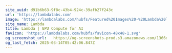 ```yaml
---
site_uuid: d91b6b63-9f8c-43b4-924c-39afb27f243c
url: 'https://lambdalabs.com'
image: 'https://lambdalabs.com/hubfs/Featured%20Images%20-%20Lambda%20logo.png'
site_name: Lambda
title: Lambda | GPU Compute for AI
favicon: 'https://lambdalabs.com/hubfs/favicon-48x48-1.svg'
og_screenshot_url:   https://og-screenshots-prod.s3.amazonaws.com/1366x768/80/false/ebef014c9928808828596d87f652c994fd31efa962330533bcd3b16f23cdfdf4.jpeg
og_last_fetch: 2025-03-14T05:42:06.847Z
---
```


